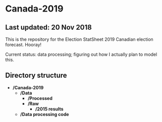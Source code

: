 # Canada-2019
## Last updated: 20 Nov 2018
This is the repository for the Election StatSheet 2019 Canadian election forecast. Hooray!

Current status: data processing; figuring out how I actually plan to model this.

## Directory structure
- **/Canada-2019**
  - **/Data**
    - **/Processed**
    - **/Raw**
      - **/2015 results**
  - **/Data processing code**